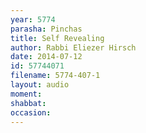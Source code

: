 ```yaml
---
year: 5774
parasha: Pinchas
title: Self Revealing
author: Rabbi Eliezer Hirsch
date: 2014-07-12
id: 57744071
filename: 5774-407-1
layout: audio
moment: 
shabbat: 
occasion: 
---
```

